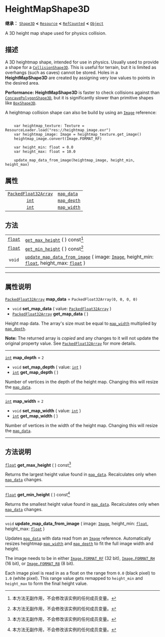 <!-- ⚠ 请勿编辑本文件 ⚠ -->
<!-- 本文档使用脚本从 WeDot 引擎源码仓库生成。 -->
<!-- 生成脚本：https://github.com/WeDot-Engine/WeDot/tree/4.3/doc/tools/make_md.py； -->
<!-- 原文件：https://github.com/WeDot-Engine/WeDot/tree/4.3/doc/classes/HeightMapShape3D.xml。 -->

<div id="_class_heightmapshape3d"></div>

# HeightMapShape3D

**继承：** [`Shape3D`](class_shape3d.md) **<** [`Resource`](class_resource.md) **<** [`RefCounted`](class_refcounted.md) **<** [`Object`](class_object.md)

A 3D height map shape used for physics collision.

## 描述

A 3D heightmap shape, intended for use in physics. Usually used to provide a shape for a [`CollisionShape3D`](class_collisionshape3d.md). This is useful for terrain, but it is limited as overhangs (such as caves) cannot be stored. Holes in a **HeightMapShape3D** are created by assigning very low values to points in the desired area.

 **Performance:** **HeightMapShape3D** is faster to check collisions against than [`ConcavePolygonShape3D`](class_concavepolygonshape3d.md), but it is significantly slower than primitive shapes like [`BoxShape3D`](class_boxshape3d.md).

A heightmap collision shape can also be build by using an [`Image`](class_image.md) reference:



```gdscript

    var heightmap_texture: Texture = ResourceLoader.load("res://heightmap_image.exr")
    var heightmap_image: Image = heightmap_texture.get_image()
    heightmap_image.convert(Image.FORMAT_RF)
    
    var height_min: float = 0.0
    var height_max: float = 10.0
    
    update_map_data_from_image(heightmap_image, height_min, height_max)
```





## 属性

|||
|:-:|:--|
| [`PackedFloat32Array`](class_packedfloat32array.md) | [`map_data`](#class_heightmapshape3d_property_map_data)   | ``PackedFloat32Array(0, 0, 0, 0)`` |
| [`int`](class_int.md)                               | [`map_depth`](#class_heightmapshape3d_property_map_depth) | ``2``                              |
| [`int`](class_int.md)                               | [`map_width`](#class_heightmapshape3d_property_map_width) | ``2``                              |

## 方法

|||
|:-:|:--|
| [`float`](class_float.md) | [`get_max_height`](#class_heightmapshape3d_method_get_max_height) ( ) const[^const]                                                                                                                          |
| [`float`](class_float.md) | [`get_min_height`](#class_heightmapshape3d_method_get_min_height) ( ) const[^const]                                                                                                                          |
| `void`                    | [`update_map_data_from_image`](#class_heightmapshape3d_method_update_map_data_from_image) ( image: [`Image`](class_image.md), height_min: [`float`](class_float.md), height_max: [`float`](class_float.md) ) |

<!-- rst-class:: classref-section-separator -->

---

## 属性说明

<div id="_class_heightmapshape3d_property_map_data"></div>

[`PackedFloat32Array`](class_packedfloat32array.md) **map_data** = ``PackedFloat32Array(0, 0, 0, 0)`` <div id="class_heightmapshape3d_property_map_data"></div>

- `void` **set_map_data** ( value: [`PackedFloat32Array`](class_packedfloat32array.md) )
- [`PackedFloat32Array`](class_packedfloat32array.md) **get_map_data** ( )

Height map data. The array's size must be equal to [`map_width`](#class_heightmapshape3d_property_map_width) multiplied by [`map_depth`](#class_heightmapshape3d_property_map_depth).

**Note:** The returned array is *copied* and any changes to it will not update the original property value. See [`PackedFloat32Array`](class_packedfloat32array.md) for more details.

<!-- rst-class:: classref-item-separator -->

---

<div id="_class_heightmapshape3d_property_map_depth"></div>

[`int`](class_int.md) **map_depth** = ``2`` <div id="class_heightmapshape3d_property_map_depth"></div>

- `void` **set_map_depth** ( value: [`int`](class_int.md) )
- [`int`](class_int.md) **get_map_depth** ( )

Number of vertices in the depth of the height map. Changing this will resize the [`map_data`](#class_heightmapshape3d_property_map_data).

<!-- rst-class:: classref-item-separator -->

---

<div id="_class_heightmapshape3d_property_map_width"></div>

[`int`](class_int.md) **map_width** = ``2`` <div id="class_heightmapshape3d_property_map_width"></div>

- `void` **set_map_width** ( value: [`int`](class_int.md) )
- [`int`](class_int.md) **get_map_width** ( )

Number of vertices in the width of the height map. Changing this will resize the [`map_data`](#class_heightmapshape3d_property_map_data).

<!-- rst-class:: classref-section-separator -->

---

## 方法说明

<div id="_class_heightmapshape3d_method_get_max_height"></div>

[`float`](class_float.md) **get_max_height** ( ) const[^const]<div id="class_heightmapshape3d_method_get_max_height"></div>

Returns the largest height value found in [`map_data`](#class_heightmapshape3d_property_map_data). Recalculates only when [`map_data`](#class_heightmapshape3d_property_map_data) changes.

<!-- rst-class:: classref-item-separator -->

---

<div id="_class_heightmapshape3d_method_get_min_height"></div>

[`float`](class_float.md) **get_min_height** ( ) const[^const]<div id="class_heightmapshape3d_method_get_min_height"></div>

Returns the smallest height value found in [`map_data`](#class_heightmapshape3d_property_map_data). Recalculates only when [`map_data`](#class_heightmapshape3d_property_map_data) changes.

<!-- rst-class:: classref-item-separator -->

---

<div id="_class_heightmapshape3d_method_update_map_data_from_image"></div>

`void` **update_map_data_from_image** ( image: [`Image`](class_image.md), height_min: [`float`](class_float.md), height_max: [`float`](class_float.md) )<div id="class_heightmapshape3d_method_update_map_data_from_image"></div>

Updates [`map_data`](#class_heightmapshape3d_property_map_data) with data read from an [`Image`](class_image.md) reference. Automatically resizes heightmap [`map_width`](#class_heightmapshape3d_property_map_width) and [`map_depth`](#class_heightmapshape3d_property_map_depth) to fit the full image width and height.

The image needs to be in either [`Image.FORMAT_RF`](#class_image_constant_format_rf) (32 bit), [`Image.FORMAT_RH`](#class_image_constant_format_rh) (16 bit), or [`Image.FORMAT_R8`](#class_image_constant_format_r8) (8 bit).

Each image pixel is read in as a float on the range from `0.0` (black pixel) to `1.0` (white pixel). This range value gets remapped to `height_min` and `height_max` to form the final height value.

[^virtual]: 本方法通常需要用户覆盖才能生效。
[^const]: 本方法无副作用，不会修改该实例的任何成员变量。
[^vararg]: 本方法除了能接受在此处描述的参数外，还能够继续接受任意数量的参数。
[^constructor]: 本方法用于构造某个类型。
[^static]: 调用本方法无需实例，可直接使用类名进行调用。
[^operator]: 本方法描述的是使用本类型作为左操作数的有效运算符。
[^bitfield]: 这个值是由下列位标志构成位掩码的整数。
[^void]: 无返回值。
